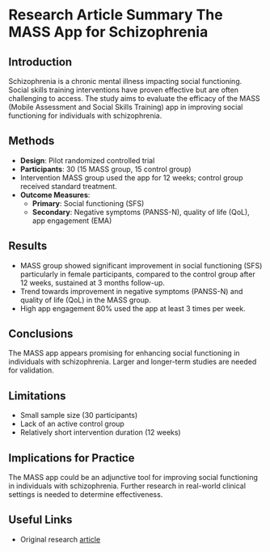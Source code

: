 # Research Article Summary The MASS App for Schizophrenia

## Introduction

Schizophrenia is a chronic mental illness impacting social functioning. Social skills training interventions have proven effective but are often challenging to access. The study aims to evaluate the efficacy of the MASS (Mobile Assessment and Social Skills Training) app in improving social functioning for individuals with schizophrenia.

## Methods

- **Design**: Pilot randomized controlled trial
- **Participants**: 30 (15 MASS group, 15 control group)
- Intervention MASS group used the app for 12 weeks; control group received standard treatment.
- **Outcome Measures**: 
  - **Primary**: Social functioning (SFS)
  - **Secondary**: Negative symptoms (PANSS-N), quality of life (QoL), app engagement (EMA)

## Results

- MASS group showed significant improvement in social functioning (SFS) particularly in female participants, compared to the control group after 12 weeks, sustained at 3 months follow-up.
- Trend towards improvement in negative symptoms (PANSS-N) and quality of life (QoL) in the MASS group.
- High app engagement 80% used the app at least 3 times per week.

## Conclusions

The MASS app appears promising for enhancing social functioning in individuals with schizophrenia. Larger and longer-term studies are needed for validation.

## Limitations

- Small sample size (30 participants)
- Lack of an active control group
- Relatively short intervention duration (12 weeks)

## Implications for Practice

The MASS app could be an adjunctive tool for improving social functioning in individuals with schizophrenia. Further research in real-world clinical settings is needed to determine effectiveness.

## Useful Links

- Original research [article](https://mental.jmir.org/2021/6/e27475)
